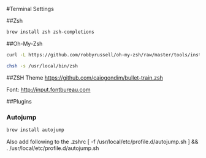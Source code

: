 #Terminal Settings

##Zsh

```bash
brew install zsh zsh-completions
```

##Oh-My-Zsh

```bash
curl -L https://github.com/robbyrussell/oh-my-zsh/raw/master/tools/install.sh | sh
```

```bash
chsh -s /usr/local/bin/zsh
```

##ZSH Theme
https://github.com/caiogondim/bullet-train.zsh

Font: http://input.fontbureau.com

##Plugins

### Autojump
```bash
brew install autojump
```
Also add following to the .zshrc
[ -f /usr/local/etc/profile.d/autojump.sh ] && . /usr/local/etc/profile.d/autojump.sh
